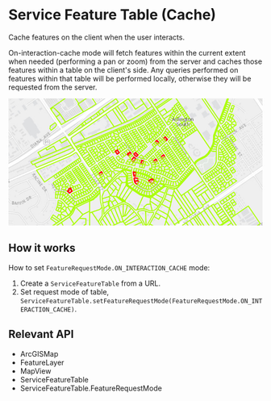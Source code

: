 # Service Feature Table (Cache)

Cache features on the client when the user interacts.

On-interaction-cache mode will fetch features within the current extent when needed (performing a pan or zoom) from the server and caches those features within a table on the client's side. Any queries performed on features within that table will be performed locally, otherwise they will be requested from the server.

![](ServiceFeatureTableCache.png)

## How it works

How to set `FeatureRequestMode.ON_INTERACTION_CACHE` mode:

1.  Create a `ServiceFeatureTable` from a URL.
2.  Set request mode of table, `ServiceFeatureTable.setFeatureRequestMode(FeatureRequestMode.ON_INTERACTION_CACHE)`.

## Relevant API

*   ArcGISMap
*   FeatureLayer
*   MapView
*   ServiceFeatureTable
*   ServiceFeatureTable.FeatureRequestMode
